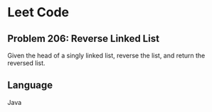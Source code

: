 # Leet Code

## Problem 206: Reverse Linked List
Given the head of a singly linked list, reverse the list, and return the reversed list.

## Language
Java
